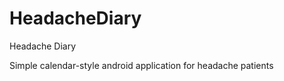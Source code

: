 HeadacheDiary
=============

Headache Diary

Simple calendar-style android application for headache patients
